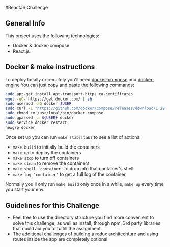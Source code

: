 #ReactJS Challenge

## General Info ##
This project uses the following technologies:

  *  Docker & docker-compose
  *  React.js

## Docker & make instructions ##
To deploy locally or remotely you'll need [docker-compose](https://docs.docker.com/compose/install/) and [docker-engine](https://docs.docker.com/engine/installation/linux/ubuntulinux/)
You can just copy and paste the following commands:

```bash
sudo apt-get install apt-transport-https ca-certificates
wget -qO- https://get.docker.com/ | sh
sudo usermod -aG docker $USER
sudo curl -L "https://github.com/docker/compose/releases/download/1.29.2/docker-compose-$(uname -s)-$(uname -m)" -o /usr/local/bin/docker-compose
sudo chmod +x /usr/local/bin/docker-compose
sudo gpasswd -a ${USER} docker
sudo service docker restart
newgrp docker
```

Once set up you can run `make [tab][tab]` to see a list of actions:

  *  `make build` to initially build the containers
  *  `make up` to deploy the containers
  *  `make stop` to turn off containers
  *  `make clean` to remove the containers
  *  `make shell-'container'` to drop into that container's shell
  *  `make log-'container'` to get a full log of the container
  
Normally you'll only run `make build` only once in a while, `make up` every time you start your env.

## Guidelines for this Challenge

* Feel free to use the directory structure you find more convenient to solve this challenge, as well as install, through npm, 3rd party libraries that could aid you to fulfill the assignment.
* The additional challenges of building a redux architechture and using routes inside the app are completely optional.
